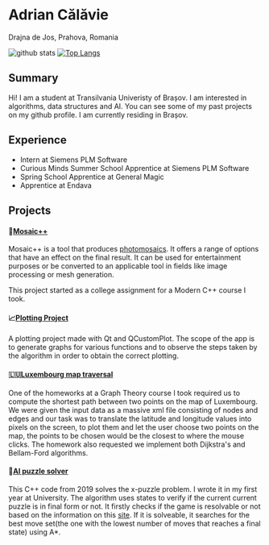# Adrian Călăvie

Drajna de Jos, Prahova, Romania

![github stats](https://github-readme-stats.vercel.app/api?username=adriancalavie&hide=prs&count_private=true&show_icons=true)
[![Top Langs](https://github-readme-stats.vercel.app/api/top-langs/?username=adriancalavie&count_private=true&layout=compact)](https://github.com/adriancalavie/github-readme-stats)


## Summary

Hi! I am a student at Transilvania Univeristy of Brașov. I am interested in algorithms, data structures and AI. You can see some of my past projects on my github profile. I am currently residing in Brașov.

## Experience

* Intern at Siemens PLM Software
* Curious Minds Summer School Apprentice at Siemens PLM Software
* Spring School Apprentice at General Magic
* Apprentice at Endava

## Projects

#### 🧩[Mosaic++](https://bitbucket.org/mosaic-pp/mosaic/src/master/)

Mosaic++ is a tool that produces [photomosaics](https://en.wikipedia.org/wiki/Photographic_mosaic). It offers a range of options that have an effect on the final
result. It can be used for entertainment purposes or be converted to an applicable tool in fields like image
processing or mesh generation.

This project started as a college assignment for a Modern C++ course I took.

#### 📈[Plotting Project](https://github.com/Florin9925/Plotting-)

A plotting project made with Qt and QCustomPlot. The scope of the app is to generate graphs for various functions and to observe the steps taken by the
algorithm in order to obtain the correct plotting. 

#### 🇱🇺[Luxembourg map traversal](https://github.com/adriancalavie/Luxembourg)

One of the homeworks at a Graph Theory course I took required us to compute the shortest path between
two points on the map of Luxembourg. We were given the input data as a massive xml file consisting of
nodes and edges and our task was to translate the latitude and longitude values into pixels on the screen,
to plot them and let the user choose two points on the map, the points to be chosen would be the closest to
where the mouse clicks. The homework also requested we implement both Dijkstra's and Bellam-Ford
algorithms.

####  🤖[AI puzzle solver](https://github.com/adriancalavie/AI-puzzle)

This C++ code from 2019 solves the x-puzzle problem. I wrote it in my first year at University.
The algorithm uses states to verify if the current current puzzle is in final form or not. It firstly checks if the
game is resolvable or not based on the information on this [site](http://kevingong.com/Math/SixteenPuzzle.html).
If it is solveable, it searches for the best move set(the one with the lowest number of moves that reaches a final state) using A*.

